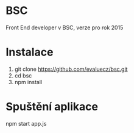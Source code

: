 # BSC
Front End developer v BSC, verze pro rok 2015

# Instalace
1. git clone https://github.com/evaluecz/bsc.git<br/>
2. cd bsc<br/>
3. npm install

# Spuštění aplikace
npm start app.js